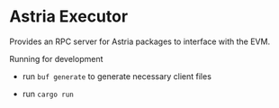 # Astria Executor

Provides an RPC server for Astria packages to interface with the EVM.

Running for development

* run `buf generate` to generate necessary client files

* run `cargo run`
